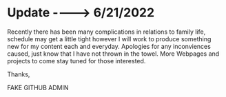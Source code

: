 # Update ----> 6/21/2022

Recently there has been many complications in relations to family life, schedule may get a little tight however I will work to produce something new for my content each and everyday. Apologies for any inconviences caused, just know that I have not thrown in the towel. More Webpages and projects to come stay tuned 
for those interested.

Thanks,

FAKE GITHUB ADMIN
